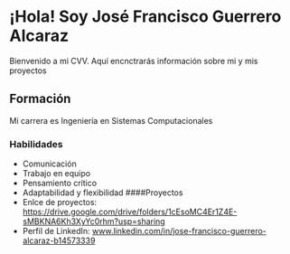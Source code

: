 # ¡Hola! Soy José Francisco Guerrero Alcaraz
Bienvenido a mi CVV. Aquí encnctrarás información sobre mi y mis proyectos
## Formación
Mi carrera es Ingeniería en Sistemas Computacionales
### Habilidades
- Comunicación
- Trabajo en equipo
- Pensamiento crítico
- Adaptabilidad y flexibilidad
####Proyectos
- Enlce de proyectos: https://drive.google.com/drive/folders/1cEsoMC4Er1Z4E-sMBKNA6Kh3XyYc0rhm?usp=sharing
- Perfil de LinkedIn: www.linkedin.com/in/jose-francisco-guerrero-alcaraz-b14573339
